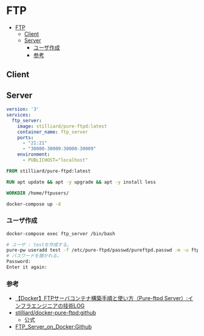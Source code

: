 # FTP

- [FTP](#ftp)
  - [Client](#client)
  - [Server](#server)
    - [ユーザ作成](#ユーザ作成)
    - [参考](#参考)

## Client


## Server

``` yml
version: '3'
services:
  ftp_server:
    image: stilliard/pure-ftpd:latest
    container_name: ftp_server
    ports: 
      - "21:21"
      - "30000-30009:30000-30009"
    environment:
      - PUBLICHOST="localhost"
```

``` Dockerfile
FROM stilliard/pure-ftpd:latest

RUN apt update && apt -y upgrade && apt -y install less

WORKDIR /home/ftpusers/
```

``` bash
docker-compose up -d
```

### ユーザ作成

``` bash
docker-compose exec ftp_server /bin/bash
```

``` bash
# ユーザ : testを作成する。
pure-pw useradd test -f /etc/pure-ftpd/passwd/pureftpd.passwd -m -u ftpuser -d /home/ftpusers/test
# パスワードを聞かれる。
Password: 
Enter it again: 
```

### 参考

- [【Docker】FTPサーバコンテナ構築手順と使い方（Pure-ftpd Server）:インフラエンジニアの技術LOG](https://genchan.net/it/virtualization/docker/13815/)
- [stilliard/docker-pure-ftpd:github](https://github.com/stilliard/docker-pure-ftpd)
  - 公式
- [FTP_Server_on_Docker:Github](https://github.com/SampleUser0001/FTP_Server_on_Docker)